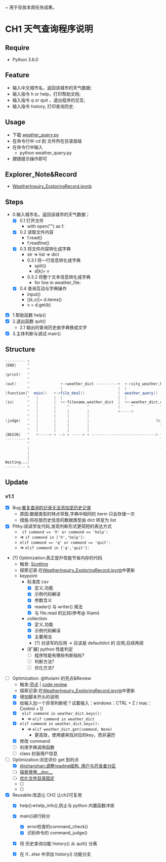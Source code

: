 ~ 用于存放本周任务成果。

# CH1 天气查询程序说明

## Require

- Python 3.6.0

## Feature

- 输入中文城市名，返回该城市的天气数据;
- 输入指令 h or help，打印帮助文档;
- 输入指令 q or quit ，退出程序的交互;
- 输入指令 history, 打印查询历史.

## Usage

- 下载 [weather_query.py](https://github.com/NBR-hugh/Py101-004/blob/master/Chap1/project/weather_query.py)
- 在命令行中 cd 到 文件所在目录层级
- 在命令行中输入
   - python weather_query.py
- 跟随提示操作即可

## Explorer_Note&Record

- [WeatherInquiry_ExploringRecord.ipynb](https://github.com/NBR-hugh/Py101-004/blob/master/Chap1/note/CH1_WeatherInquiry_ExploringRecord.ipynb)

## Steps

- 0.输入城市名，返回该城市的天气数据；
    - [x] 0.1 打开文件
        - with open("<filename>") as f:
    - [x] 0.2 读取文件内容
        - f.read()
        - f.readline()
    - [x] 0.3 将文件内容转化成字典
        - str => list => dict
        - 0.3.1 将一行信息转化成字典
            - split()
            - d[k]= v
        - 0.3.2 将整个文本信息转化成字典
            - for line in weather_file:
    - [x] 0.4 查询互动与字典操作
        - input()
        - [(k,v)]= d.items()
        - v = d.get(k)
- [x] 1.帮助函数 help()
- [x] 2.退出函数 quit()
    - 2.1 输出的查询历史由字典换成文字
- [x] 3.主体判断与调试 main()

## Structure

```java
--------- +
{END}     ^                                                                                   +-> exit {end}
          ^                                                                                   |
(print)   ^                                                                                   |-> "user quiry history"   +->"help info"
          ^                                                                                   |                          |
(out)     ^              +->weather_dict ----------+  +->city_weather,history_list --------+  +                          |
          ^              |                         |  |                                    |  |                          |
[function]^  main()   +->file_deal()               |  weather_query()                      |  quit()                     help()
          ^   |       |  |                         |  |                                    |  |                          |
(in)      ^   |       |  +<-filename,weather_dict  |  +<-weather_dict,city,history_list    |  +<- history_list           +
          ^   |       |     ^        ^             |     ^            ^    ^               |  |   ^                      |
          ^   |       |     |        |             +-----+            |    |               +--|---+                      |
          ^   |       |     |        |                                |    |                  |                          |
(judge)   ^   |       |     |        |                              ?city  |              ?q or quit                ?h or help  ?wrong -> +
          ^   |       |     |        |                                ^    |                  ^                          ^          ^     |
          ^   |       |     |        |                                |    |                  |                          |          |     |
{BEGIN}   ^   +-----> + --> + -----> + -----------------------------> + -- + -----------------+------------------------> + -------- +     |
--------- +                                                           ^                       ^                          ^                |
          ^                                                           |                       |                          |                |
          |                                                           + ----- ------------- commond -------------------- +                |
          |                                                                                   |                                           |
          |                                                                                   +                                           |
Waiting...|                                                                                (input)< ------------------------------------- +
--------- +
```

## Update

### v1.1

- [x] Bug:[重复查询的记录无法添加至历史记录](https://github.com/NBR-hugh/Py101-004/commit/ed73eb2a46d0066b7fb8fbea4058856d269f12c9##commitcomment-23712721)
    - 原因:数据类型的特点导致,字典中相同的 iterm 只会存储一次
    - 措施:将存放历史信息的数据类型由 dict 转变为 list
- [x] Pithy:阅读学友代码,发现判断形式更简短的表达方式
    - ` if commond == 'h' or commond == 'help':`
    - => `if commond in ['h','help']:`
    - `elif commond == 'q' or commond == 'quit':`
    - => `elif commond in ['q','quit']:`
- [?] Optimization:真正提升性能节省内存的代码
    - 触发: [Scotting](https://github.com/AIHackers/Py101-004/issues/42#issuecomment-322388219)
    - 探索记录:在[WeatherInquiry_ExploringRecord.ipynb](https://github.com/NBR-hugh/Py101-004/blob/master/Chap1/note/CH1_WeatherInquiry_ExploringRecord.ipynb)中更新
    - keypoint
       - 标准库 csv
            - [x] 定义,功能
            - [x] 示例代码解读
            - [x] 参数含义
            - [x] reader() 与 writer() 用法
            - [x] 与 file.read 的比较(参考@ Xiami)
        - collection
            - [x] 定义,功能
            - [x] 示例代码解读
            - [x] 主要用法
            - [?] 对读写的应用 -> 应该是 defaultdict 的 应用,后续再探
        - [扩展] python 性能判定
            - [ ] 程序性能有哪些判断指标?
            - [ ] 判断方法?
            - [ ] 优化方法?
- [ ] Optimization: @thxiami 的亮点&Review
    - 触发:[亮点](https://github.com/AIHackers/Py101-004/issues/64#issuecomment-323538602) | [code review](https://github.com/NBR-hugh/Py101-004/commit/455e936cee237a3f688cf6289a8d3179b27c46a7##commitcomment-23744561)
    - 探索记录:在[WeatherInquiry_ExploringRecord.ipynb](https://github.com/NBR-hugh/Py101-004/blob/master/Chap1/note/CH1_WeatherInquiry_ExploringRecord.ipynb)中更新
    - [x]  增加脚本开头的说明
    - [x]  给输入加一个异常判断呢？试着输入：windows：CTRL + Z / mac：Control + D
    - [x]  ` elif commond in weather_dict.keys():`
        - => `elif commond in weather_dict`
    - [x]  `elif commond in weather_dict.keys():`
        - => `elif weather_dict.get(commond, None)`
            - 更高效，使用键来找对应的key，而非遍历
    - [x]  修改 command
    - [ ]  利用字典调用函数
    - [ ]  class 封装用户信息

- [ ] Optimization:浏览评价 get 到的点
    - [x] [@ishanshan:调整readme结构, 用户与开发者分区](https://github.com/AIHackers/Py101-004/issues/47#issuecomment-323584531)
    - [ ] [探索使用__doc__](https://github.com/sea10253432/Py101-004/commit/f99df4119da6bae00bc4958a4897998f833e2ad4##commitcomment-23755835)
    - [ ] [优化文件目录固定](https://github.com/csyuxuan/Py101-004/commit/ce349f1ad62ef340452b7e18a8fcabfa2bbee005##commitcomment-23755486)
    - [ ]
    - [ ]

- [x] Reusable:改造让 CH2 让ch2可复用
    - [x] help()=>help_info(),防止与 python 内置函数冲突
    - [x] main()进行拆分
        - [x] error检查的command_check()
        - [x] 识别命令的 command_judge()
    - [x] 将 历史查询功能 history() 从 quit() 分离
    - [x] 在 if...else 中添加 history() 功能分支

